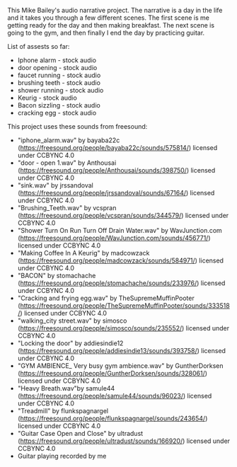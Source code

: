 This Mike Bailey's audio narrative project.
The narrative is a day in the life and it takes you through a few different scenes.
The first scene is me getting ready for the day and then making breakfast.  The next scene is going to the gym, and then finally I end the day by practicing guitar.

List of assests so far:
- Iphone alarm - stock audio
- door opening - stock audio
- faucet running - stock audio
- brushing teeth - stock audio
- shower running - stock audio
- Keurig - stock audio
- Bacon sizzling - stock audio
- cracking egg - stock audio

This project uses these sounds from freesound:

- "iphone_alarm.wav" by bayaba22c (https://freesound.org/people/bayaba22c/sounds/575814/) licensed under CCBYNC 4.0
- "door - open 1.wav" by Anthousai (https://freesound.org/people/Anthousai/sounds/398750/) licensed under CCBYNC 4.0
- "sink.wav" by jrssandoval (https://freesound.org/people/jrssandoval/sounds/67164/) licensed under CCBYNC 4.0
- "Brushing_Teeth.wav" by vcspran (https://freesound.org/people/vcspran/sounds/344579/) licensed under CCBYNC 4.0
- "Shower Turn On Run Turn Off Drain Water.wav" by WavJunction.com (https://freesound.org/people/WavJunction.com/sounds/456771/) licensed under CCBYNC 4.0
- "Making Coffee In A Keurig" by madcowzack (https://freesound.org/people/madcowzack/sounds/584971/) licensed under CCBYNC 4.0
- "BACON" by stomachache (https://freesound.org/people/stomachache/sounds/233976/) licensed under CCBYNC 4.0
- "Cracking and frying egg.wav" by TheSupremeMuffinPooter (https://freesound.org/people/TheSupremeMuffinPooter/sounds/333518/) licensed under CCBYNC 4.0
- "walking_city street.wav" by simosco (https://freesound.org/people/simosco/sounds/235552/) licensed under CCBYNC 4.0
- "Locking the door" by addiesindie12 (https://freesound.org/people/addiesindie13/sounds/393758/) licensed under CCBYNC 4.0
- "GYM AMBIENCE_ Very busy gym ambience.wav" by GuntherDorksen (https://freesound.org/people/GuntherDorksen/sounds/328061/) licensed under CCBYNC 4.0
- "Heavy Breath.wav"by samule44 (https://freesound.org/people/samule44/sounds/96023/) licensed under CCBYNC 4.0
- "Treadmill" by flunkspagnargel (https://freesound.org/people/flunkspagnargel/sounds/243654/) licensed under CCBYNC 4.0
- "Guitar Case Open and Close" by ultradust (https://freesound.org/people/ultradust/sounds/166920/) licensed under CCBYNC 4.0
- Guitar playing recorded by me
